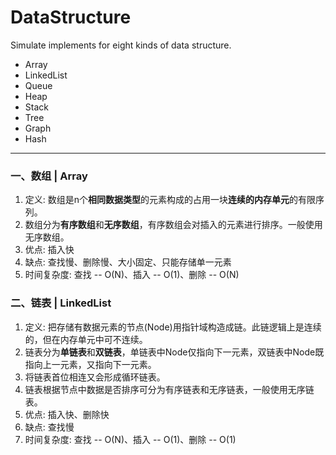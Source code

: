 # DataStructure
Simulate implements for eight kinds of data structure.  
- Array  
- LinkedList  
- Queue  
- Heap  
- Stack  
- Tree  
- Graph  
- Hash  
---  
### 一、数组 | Array
1) 定义: 数组是n个**相同数据类型**的元素构成的占用一块**连续的内存单元**的有限序列。  
2) 数组分为**有序数组**和**无序数组**，有序数组会对插入的元素进行排序。一般使用无序数组。  
3) 优点: 插入快  
4) 缺点: 查找慢、删除慢、大小固定、只能存储单一元素  
5) 时间复杂度: 查找 -- O(N)、插入 -- O(1)、删除 -- O(N)  
### 二、链表 | LinkedList
1) 定义: 把存储有数据元素的节点(Node)用指针域构造成链。此链逻辑上是连续的，但在内存单元中可不连续。  
2) 链表分为**单链表**和**双链表**，单链表中Node仅指向下一元素，双链表中Node既指向上一元素，又指向下一元素。  
3) 将链表首位相连又会形成循环链表。  
4) 链表根据节点中数据是否排序可分为有序链表和无序链表，一般使用无序链表。  
5) 优点: 插入快、删除快  
6) 缺点: 查找慢  
7) 时间复杂度: 查找 -- O(N)、插入 -- O(1)、删除 -- O(1)  